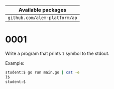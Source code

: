 | Available packages            |
| ----------------------------- |
| `github.com/alem-platform/ap` |

# 0001

Write a program that prints `1` symbol to the stdout.

Example:

```sh
student:$ go run main.go | cat -e
1$
student:$
```
